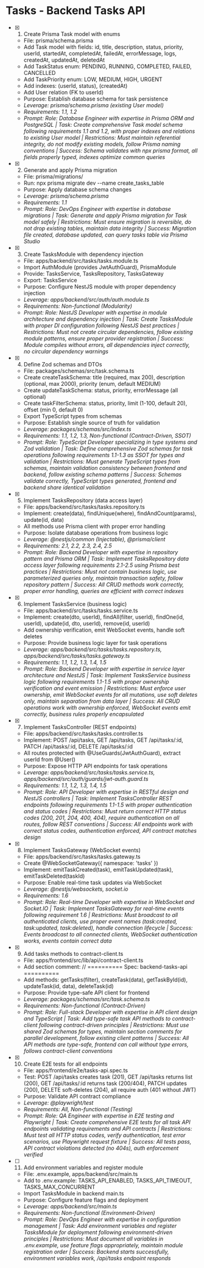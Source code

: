 # Tasks - Backend Tasks API

- [x] 1. Create Prisma Task model with enums
  - File: prisma/schema.prisma
  - Add Task model with fields: id, title, description, status, priority, userId, startedAt, completedAt, failedAt, errorMessage, logs, createdAt, updatedAt, deletedAt
  - Add TaskStatus enum: PENDING, RUNNING, COMPLETED, FAILED, CANCELLED
  - Add TaskPriority enum: LOW, MEDIUM, HIGH, URGENT
  - Add indexes: (userId, status), (createdAt)
  - Add User relation (FK to userId)
  - Purpose: Establish database schema for task persistence
  - _Leverage: prisma/schema.prisma (existing User model)_
  - _Requirements: 1.1, 1.2_
  - _Prompt: Role: Database Engineer with expertise in Prisma ORM and PostgreSQL | Task: Create comprehensive Task model schema following requirements 1.1 and 1.2, with proper indexes and relations to existing User model | Restrictions: Must maintain referential integrity, do not modify existing models, follow Prisma naming conventions | Success: Schema validates with npx prisma format, all fields properly typed, indexes optimize common queries_

- [x] 2. Generate and apply Prisma migration
  - File: prisma/migrations/
  - Run: npx prisma migrate dev --name create_tasks_table
  - Purpose: Apply database schema changes
  - _Leverage: prisma/schema.prisma_
  - _Requirements: 1.1_
  - _Prompt: Role: DevOps Engineer with expertise in database migrations | Task: Generate and apply Prisma migration for Task model safely | Restrictions: Must ensure migration is reversible, do not drop existing tables, maintain data integrity | Success: Migration file created, database updated, can query tasks table via Prisma Studio_

- [x] 3. Create TasksModule with dependency injection
  - File: apps/backend/src/tasks/tasks.module.ts
  - Import AuthModule (provides JwtAuthGuard), PrismaModule
  - Provide: TasksService, TasksRepository, TasksGateway
  - Export: TasksService
  - Purpose: Configure NestJS module with proper dependency injection
  - _Leverage: apps/backend/src/auth/auth.module.ts_
  - _Requirements: Non-functional (Modularity)_
  - _Prompt: Role: NestJS Developer with expertise in module architecture and dependency injection | Task: Create TasksModule with proper DI configuration following NestJS best practices | Restrictions: Must not create circular dependencies, follow existing module patterns, ensure proper provider registration | Success: Module compiles without errors, all dependencies inject correctly, no circular dependency warnings_

- [x] 4. Define Zod schemas and DTOs
  - File: packages/schemas/src/task.schema.ts
  - Create createTaskSchema: title (required, max 200), description (optional, max 2000), priority (enum, default MEDIUM)
  - Create updateTaskSchema: status, priority, errorMessage (all optional)
  - Create taskFilterSchema: status, priority, limit (1-100, default 20), offset (min 0, default 0)
  - Export TypeScript types from schemas
  - Purpose: Establish single source of truth for validation
  - _Leverage: packages/schemas/src/index.ts_
  - _Requirements: 1.1, 1.2, 1.3, Non-functional (Contract-Driven, SSOT)_
  - _Prompt: Role: TypeScript Developer specializing in type systems and Zod validation | Task: Define comprehensive Zod schemas for task operations following requirements 1.1-1.3 as SSOT for types and validation | Restrictions: Must generate TypeScript types from schemas, maintain validation consistency between frontend and backend, follow existing schema patterns | Success: Schemas validate correctly, TypeScript types generated, frontend and backend share identical validation_

- [x] 5. Implement TasksRepository (data access layer)
  - File: apps/backend/src/tasks/tasks.repository.ts
  - Implement: create(data), findUnique(where), findAndCount(params), update(id, data)
  - All methods use Prisma client with proper error handling
  - Purpose: Isolate database operations from business logic
  - _Leverage: @nestjs/common (Injectable), @prisma/client_
  - _Requirements: 2.1, 2.2, 2.3, 2.4, 2.5_
  - _Prompt: Role: Backend Developer with expertise in repository pattern and Prisma ORM | Task: Implement TasksRepository data access layer following requirements 2.1-2.5 using Prisma best practices | Restrictions: Must not contain business logic, use parameterized queries only, maintain transaction safety, follow repository pattern | Success: All CRUD methods work correctly, proper error handling, queries are efficient with correct indexes_

- [x] 6. Implement TasksService (business logic)
  - File: apps/backend/src/tasks/tasks.service.ts
  - Implement: create(dto, userId), findAll(filter, userId), findOne(id, userId), update(id, dto, userId), remove(id, userId)
  - Add ownership verification, emit WebSocket events, handle soft deletes
  - Purpose: Provide business logic layer for task operations
  - _Leverage: apps/backend/src/tasks/tasks.repository.ts, apps/backend/src/tasks/tasks.gateway.ts_
  - _Requirements: 1.1, 1.2, 1.3, 1.4, 1.5_
  - _Prompt: Role: Backend Developer with expertise in service layer architecture and NestJS | Task: Implement TasksService business logic following requirements 1.1-1.5 with proper ownership verification and event emission | Restrictions: Must enforce user ownership, emit WebSocket events for all mutations, use soft deletes only, maintain separation from data layer | Success: All CRUD operations work with ownership enforced, WebSocket events emit correctly, business rules properly encapsulated_

- [x] 7. Implement TasksController (REST endpoints)
  - File: apps/backend/src/tasks/tasks.controller.ts
  - Implement: POST /api/tasks, GET /api/tasks, GET /api/tasks/:id, PATCH /api/tasks/:id, DELETE /api/tasks/:id
  - All routes protected with @UseGuards(JwtAuthGuard), extract userId from @User()
  - Purpose: Expose HTTP API endpoints for task operations
  - _Leverage: apps/backend/src/tasks/tasks.service.ts, apps/backend/src/auth/guards/jwt-auth.guard.ts_
  - _Requirements: 1.1, 1.2, 1.3, 1.4, 1.5_
  - _Prompt: Role: API Developer with expertise in RESTful design and NestJS controllers | Task: Implement TasksController REST endpoints following requirements 1.1-1.5 with proper authentication and status codes | Restrictions: Must return correct HTTP status codes (200, 201, 204, 400, 404), require authentication on all routes, follow REST conventions | Success: All endpoints work with correct status codes, authentication enforced, API contract matches design_

- [x] 8. Implement TasksGateway (WebSocket events)
  - File: apps/backend/src/tasks/tasks.gateway.ts
  - Create @WebSocketGateway({ namespace: 'tasks' })
  - Implement: emitTaskCreated(task), emitTaskUpdated(task), emitTaskDeleted(taskId)
  - Purpose: Enable real-time task updates via WebSocket
  - _Leverage: @nestjs/websockets, socket.io_
  - _Requirements: 1.6_
  - _Prompt: Role: Real-time Developer with expertise in WebSocket and Socket.IO | Task: Implement TasksGateway for real-time events following requirement 1.6 | Restrictions: Must broadcast to all authenticated clients, use proper event names (task:created, task:updated, task:deleted), handle connection lifecycle | Success: Events broadcast to all connected clients, WebSocket authentication works, events contain correct data_

- [x] 9. Add tasks methods to contract-client.ts
  - File: apps/frontend/src/lib/api/contract-client.ts
  - Add section comment: // ========== Spec: backend-tasks-api ==========
  - Add methods: getTasks(filter), createTask(data), getTaskById(id), updateTask(id, data), deleteTask(id)
  - Purpose: Provide type-safe API client for frontend
  - _Leverage: packages/schemas/src/task.schema.ts_
  - _Requirements: Non-functional (Contract-Driven)_
  - _Prompt: Role: Full-stack Developer with expertise in API client design and TypeScript | Task: Add type-safe task API methods to contract-client following contract-driven principles | Restrictions: Must use shared Zod schemas for types, maintain section comments for parallel development, follow existing client patterns | Success: All API methods are type-safe, frontend can call without type errors, follows contract-client conventions_

- [x] 10. Create E2E tests for all endpoints
  - File: apps/frontend/e2e/tasks-api.spec.ts
  - Test: POST /api/tasks creates task (201), GET /api/tasks returns list (200), GET /api/tasks/:id returns task (200/404), PATCH updates (200), DELETE soft-deletes (204), all require auth (401 without JWT)
  - Purpose: Validate API contract compliance
  - _Leverage: @playwright/test_
  - _Requirements: All, Non-functional (Testing)_
  - _Prompt: Role: QA Engineer with expertise in E2E testing and Playwright | Task: Create comprehensive E2E tests for all task API endpoints validating requirements and API contracts | Restrictions: Must test all HTTP status codes, verify authentication, test error scenarios, use Playwright request fixture | Success: All tests pass, API contract violations detected (no 404s), auth enforcement verified_

- [ ] 11. Add environment variables and register module
  - File: .env.example, apps/backend/src/main.ts
  - Add to .env.example: TASKS_API_ENABLED, TASKS_API_TIMEOUT, TASKS_MAX_CONCURRENT
  - Import TasksModule in backend main.ts
  - Purpose: Configure feature flags and deployment
  - _Leverage: apps/backend/src/main.ts_
  - _Requirements: Non-functional (Environment-Driven)_
  - _Prompt: Role: DevOps Engineer with expertise in configuration management | Task: Add environment variables and register TasksModule for deployment following environment-driven principles | Restrictions: Must document all variables in .env.example, use feature flags appropriately, maintain module registration order | Success: Backend starts successfully, environment variables work, /api/tasks endpoint responds_
